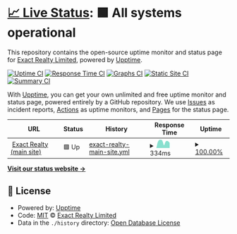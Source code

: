 # [📈 Live Status](https://status.exact.realty): <!--live status--> **🟩 All systems operational**

This repository contains the open-source uptime monitor and status page for [Exact Realty Limited](https://exact.realty/), powered by [Upptime](https://github.com/upptime/upptime).

[![Uptime CI](https://github.com/Exact-Realty/upptime-page/workflows/Uptime%20CI/badge.svg)](https://github.com/Exact-Realty/upptime-page/actions?query=workflow%3A%22Uptime+CI%22)
[![Response Time CI](https://github.com/Exact-Realty/upptime-page/workflows/Response%20Time%20CI/badge.svg)](https://github.com/Exact-Realty/upptime-page/actions?query=workflow%3A%22Response+Time+CI%22)
[![Graphs CI](https://github.com/Exact-Realty/upptime-page/workflows/Graphs%20CI/badge.svg)](https://github.com/Exact-Realty/upptime-page/actions?query=workflow%3A%22Graphs+CI%22)
[![Static Site CI](https://github.com/Exact-Realty/upptime-page/workflows/Static%20Site%20CI/badge.svg)](https://github.com/Exact-Realty/upptime-page/actions?query=workflow%3A%22Static+Site+CI%22)
[![Summary CI](https://github.com/Exact-Realty/upptime-page/workflows/Summary%20CI/badge.svg)](https://github.com/Exact-Realty/upptime-page/actions?query=workflow%3A%22Summary+CI%22)

With [Upptime](https://upptime.js.org), you can get your own unlimited and free uptime monitor and status page, powered entirely by a GitHub repository. We use [Issues](https://github.com/Exact-Realty/upptime-page/issues) as incident reports, [Actions](https://github.com/Exact-Realty/upptime-page/actions) as uptime monitors, and [Pages](https://status.exact.realty) for the status page.

<!--start: status pages-->
<!-- This summary is generated by Upptime (https://github.com/upptime/upptime) -->
<!-- Do not edit this manually, your changes will be overwritten -->
<!-- prettier-ignore -->
| URL | Status | History | Response Time | Uptime |
| --- | ------ | ------- | ------------- | ------ |
| <img alt="" src="https://icons.duckduckgo.com/ip3/exact.realty.ico" height="13"> [Exact Realty (main site)](https://exact.realty/.well-known/time) | 🟩 Up | [exact-realty-main-site.yml](https://github.com/Exact-Realty/upptime-page/commits/HEAD/history/exact-realty-main-site.yml) | <details><summary><img alt="Response time graph" src="./graphs/exact-realty-main-site/response-time-week.png" height="20"> 334ms</summary><br><a href="https://status.exact.realty/history/exact-realty-main-site"><img alt="Response time 378" src="https://img.shields.io/endpoint?url=https%3A%2F%2Fraw.githubusercontent.com%2FExact-Realty%2Fupptime-page%2FHEAD%2Fapi%2Fexact-realty-main-site%2Fresponse-time.json"></a><br><a href="https://status.exact.realty/history/exact-realty-main-site"><img alt="24-hour response time 465" src="https://img.shields.io/endpoint?url=https%3A%2F%2Fraw.githubusercontent.com%2FExact-Realty%2Fupptime-page%2FHEAD%2Fapi%2Fexact-realty-main-site%2Fresponse-time-day.json"></a><br><a href="https://status.exact.realty/history/exact-realty-main-site"><img alt="7-day response time 334" src="https://img.shields.io/endpoint?url=https%3A%2F%2Fraw.githubusercontent.com%2FExact-Realty%2Fupptime-page%2FHEAD%2Fapi%2Fexact-realty-main-site%2Fresponse-time-week.json"></a><br><a href="https://status.exact.realty/history/exact-realty-main-site"><img alt="30-day response time 369" src="https://img.shields.io/endpoint?url=https%3A%2F%2Fraw.githubusercontent.com%2FExact-Realty%2Fupptime-page%2FHEAD%2Fapi%2Fexact-realty-main-site%2Fresponse-time-month.json"></a><br><a href="https://status.exact.realty/history/exact-realty-main-site"><img alt="1-year response time 378" src="https://img.shields.io/endpoint?url=https%3A%2F%2Fraw.githubusercontent.com%2FExact-Realty%2Fupptime-page%2FHEAD%2Fapi%2Fexact-realty-main-site%2Fresponse-time-year.json"></a></details> | <details><summary><a href="https://status.exact.realty/history/exact-realty-main-site">100.00%</a></summary><a href="https://status.exact.realty/history/exact-realty-main-site"><img alt="All-time uptime 100.00%" src="https://img.shields.io/endpoint?url=https%3A%2F%2Fraw.githubusercontent.com%2FExact-Realty%2Fupptime-page%2FHEAD%2Fapi%2Fexact-realty-main-site%2Fuptime.json"></a><br><a href="https://status.exact.realty/history/exact-realty-main-site"><img alt="24-hour uptime 100.00%" src="https://img.shields.io/endpoint?url=https%3A%2F%2Fraw.githubusercontent.com%2FExact-Realty%2Fupptime-page%2FHEAD%2Fapi%2Fexact-realty-main-site%2Fuptime-day.json"></a><br><a href="https://status.exact.realty/history/exact-realty-main-site"><img alt="7-day uptime 100.00%" src="https://img.shields.io/endpoint?url=https%3A%2F%2Fraw.githubusercontent.com%2FExact-Realty%2Fupptime-page%2FHEAD%2Fapi%2Fexact-realty-main-site%2Fuptime-week.json"></a><br><a href="https://status.exact.realty/history/exact-realty-main-site"><img alt="30-day uptime 100.00%" src="https://img.shields.io/endpoint?url=https%3A%2F%2Fraw.githubusercontent.com%2FExact-Realty%2Fupptime-page%2FHEAD%2Fapi%2Fexact-realty-main-site%2Fuptime-month.json"></a><br><a href="https://status.exact.realty/history/exact-realty-main-site"><img alt="1-year uptime 100.00%" src="https://img.shields.io/endpoint?url=https%3A%2F%2Fraw.githubusercontent.com%2FExact-Realty%2Fupptime-page%2FHEAD%2Fapi%2Fexact-realty-main-site%2Fuptime-year.json"></a></details>

<!--end: status pages-->

[**Visit our status website →**](https://status.exact.realty)

## 📄 License

- Powered by: [Upptime](https://github.com/upptime/upptime)
- Code: [MIT](./LICENSE) © [Exact Realty Limited](https://exact.realty/)
- Data in the `./history` directory: [Open Database License](https://opendatacommons.org/licenses/odbl/1-0/)
